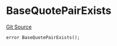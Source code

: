 # BaseQuotePairExists

[Git Source](https://github.com/Eoracle/target-contracts/blob/326365dd645fcf8a14532250ed14441e57e11e4f/src/interfaces/Errors.sol)

```solidity
error BaseQuotePairExists();
```
